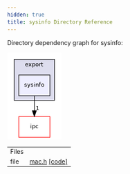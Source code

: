 ```yaml
---
hidden: true
title: sysinfo Directory Reference
---
```


Directory dependency graph for sysinfo:

![mac/export/sysinfo](dir_619a55c4c313d761d1f6a99da403e1c9_dep.png)

|  |  |
|----|----|
| Files |  |
| file   | <a href="mac_8h.md">mac.h</a> <a href="mac_8h_source.md">[code]</a> |
